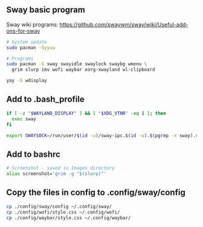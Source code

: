 ## Sway basic program
Sway wiki programs: https://github.com/swaywm/sway/wiki/Useful-add-ons-for-sway

```bash
# System update
sudo pacman -Syyuu

# Programs
sudo pacman -S sway swayidle swaylock swaybg wmenu \
  grim slurp imv wofi waybar xorg-xwayland wl-clipboard

yay -S wdisplay
```

## Add to .bash_profile
```bash
if [ -z "$WAYLAND_DISPLAY" ] && [ "$XDG_VTNR" -eq 1 ]; then
  exec sway
fi

export SWAYSOCK=/run/user/$(id -u)/sway-ipc.$(id -u).$(pgrep -x sway).sock
```

## Add to bashrc
```bash
# Screenshot - saved in Images directory
alias screenshot='grim -g "$(slurp)"'
```

## Copy the files in config to .config/sway/config
```bash
cp ./config/sway/config ~/.config/sway/
cp ./config/wofi/style.css ~/.config/wofi/
cp ./config/waybar/style.css ~/.config/waybar/
```
